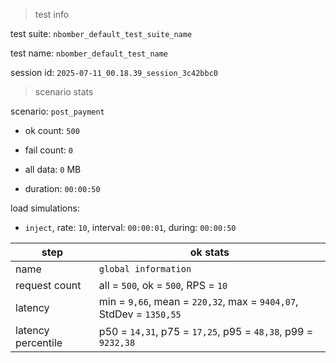 > test info

test suite: `nbomber_default_test_suite_name`

test name: `nbomber_default_test_name`

session id: `2025-07-11_00.18.39_session_3c42bbc0`

> scenario stats

scenario: `post_payment`

  - ok count: `500`

  - fail count: `0`

  - all data: `0` MB

  - duration: `00:00:50`

load simulations:

  - `inject`, rate: `10`, interval: `00:00:01`, during: `00:00:50`

|step|ok stats|
|---|---|
|name|`global information`|
|request count|all = `500`, ok = `500`, RPS = `10`|
|latency|min = `9,66`, mean = `220,32`, max = `9404,07`, StdDev = `1350,55`|
|latency percentile|p50 = `14,31`, p75 = `17,25`, p95 = `48,38`, p99 = `9232,38`|




